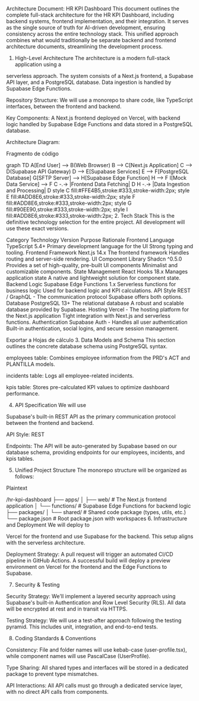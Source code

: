 Architecture Document: HR KPI Dashboard
This document outlines the complete full-stack architecture for the HR KPI Dashboard, including backend systems, frontend implementation, and their integration. It serves as the single source of truth for AI-driven development, ensuring consistency across the entire technology stack. This unified approach combines what would traditionally be separate backend and frontend architecture documents, streamlining the development process.


1. High-Level Architecture
The architecture is a modern full-stack application using a 

serverless approach. The system consists of a Next.js frontend, a Supabase API layer, and a PostgreSQL database. Data ingestion is handled by Supabase Edge Functions.


Repository Structure: We will use a monorepo to share code, like TypeScript interfaces, between the frontend and backend.


Key Components: A Next.js frontend deployed on Vercel, with backend logic handled by Supabase Edge Functions and data stored in a PostgreSQL database.

Architecture Diagram:

Fragmento de código

graph TD
    A[End User] --> B(Web Browser)
    B --> C[Next.js Application]
    C --> D(Supabase API Gateway)
    D --> E[Supabase Services]
    E --> F[PostgreSQL Database]
    G[SFTP Server] --> H[Supabase Edge Function]
    H --> F
    I[Mock Data Service] --> F
    C -.-> |Frontend Data Fetching| D
    H -.-> |Data Ingestion and Processing| D
    style C fill:#FFE4B5,stroke:#333,stroke-width:2px;
    style E fill:#ADD8E6,stroke:#333,stroke-width:2px;
    style F fill:#ADD8E6,stroke:#333,stroke-width:2px;
    style G fill:#90EE90,stroke:#333,stroke-width:2px;
    style I fill:#ADD8E6,stroke:#333,stroke-width:2px;
2. Tech Stack
This is the definitive technology selection for the entire project. All development will use these exact versions.

Category	Technology	Version	Purpose	Rationale
Frontend Language	TypeScript	5.4+	Primary development language for the UI	Strong typing and tooling.
Frontend Framework	Next.js	14.x	The frontend framework	Handles routing and server-side rendering.
UI Component Library	Shadcn	^0.5.0	Provides a set of high-quality, pre-built UI components	Minimalist and customizable components.
State Management	React Hooks	18.x	Manages application state	A native and lightweight solution for component state.
Backend Logic	Supabase Edge Functions	1.x	Serverless functions for business logic	Used for backend logic and KPI calculations.
API Style	REST / GraphQL	-	The communication protocol	Supabase offers both options.
Database	PostgreSQL	13+	The relational database	A robust and scalable database provided by Supabase.
Hosting	Vercel	-	The hosting platform for the Next.js application	Tight integration with Next.js and serverless functions.
Authentication	Supabase Auth	-	Handles all user authentication	Built-in authentication, social logins, and secure session management.

Exportar a Hojas de cálculo
3. Data Models and Schema
This section outlines the concrete database schema using PostgreSQL syntax.

employees table: Combines employee information from the PRD's ACT and PLANTILLA models.

incidents table: Logs all employee-related incidents.

kpis table: Stores pre-calculated KPI values to optimize dashboard performance.

4. API Specification
We will use 

Supabase's built-in REST API as the primary communication protocol between the frontend and backend.

API Style: REST

Endpoints: The API will be auto-generated by Supabase based on our database schema, providing endpoints for our employees, incidents, and kpis tables.

5. Unified Project Structure
The monorepo structure will be organized as follows:

Plaintext

/hr-kpi-dashboard
├── apps/
│   ├── web/                    # The Next.js frontend application
│   └── functions/              # Supabase Edge Functions for backend logic
├── packages/
│   └── shared/                 # Shared code package (types, utils, etc.)
└── package.json                # Root package.json with workspaces
6. Infrastructure and Deployment
We will deploy to 

Vercel for the frontend and use Supabase for the backend. This setup aligns with the serverless architecture.


Deployment Strategy: A pull request will trigger an automated CI/CD pipeline in GitHub Actions. A successful build will deploy a preview environment on Vercel for the frontend and the Edge Functions to Supabase.

7. Security & Testing

Security Strategy: We'll implement a layered security approach using Supabase's built-in Authentication and Row Level Security (RLS). All data will be encrypted at rest and in transit via HTTPS.



Testing Strategy: We will use a test-after approach following the testing pyramid. This includes unit, integration, and end-to-end tests.

8. Coding Standards & Conventions

Consistency: File and folder names will use kebab-case (user-profile.tsx), while component names will use PascalCase (UserProfile).


Type Sharing: All shared types and interfaces will be stored in a dedicated package to prevent type mismatches.


API Interactions: All API calls must go through a dedicated service layer, with no direct API calls from components.













